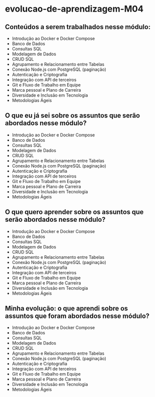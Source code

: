 # evolucao-de-aprendizagem-M04
## Conteúdos a serem trabalhados nesse módulo:

- Introdução ao Docker e Docker Compose
- Banco de Dados
- Consultas SQL
- Modelagem de Dados
- CRUD SQL
- Agrupamento e Relacionamento entre Tabelas
- Conexão Node.js com PostgreSQL (paginação)
- Autenticação e Criptografia
- Integração com API de terceiros
- Git e Fluxo de Trabalho em Equipe
- Marca pessoal e Plano de Carreira
- Diversidade e Inclusão em Tecnologia
- Metodologias Ágeis

## O que eu já sei sobre os assuntos que serão abordados nesse módulo?

- Introdução ao Docker e Docker Compose
- Banco de Dados
- Consultas SQL
- Modelagem de Dados
- CRUD SQL
- Agrupamento e Relacionamento entre Tabelas
- Conexão Node.js com PostgreSQL (paginação)
- Autenticação e Criptografia
- Integração com API de terceiros
- Git e Fluxo de Trabalho em Equipe
- Marca pessoal e Plano de Carreira
- Diversidade e Inclusão em Tecnologia
- Metodologias Ágeis

## O que quero aprender sobre os assuntos que serão abordados nesse módulo?

- Introdução ao Docker e Docker Compose
- Banco de Dados
- Consultas SQL
- Modelagem de Dados
- CRUD SQL
- Agrupamento e Relacionamento entre Tabelas
- Conexão Node.js com PostgreSQL (paginação)
- Autenticação e Criptografia
- Integração com API de terceiros
- Git e Fluxo de Trabalho em Equipe
- Marca pessoal e Plano de Carreira
- Diversidade e Inclusão em Tecnologia
- Metodologias Ágeis

## Minha evolução: o que aprendi sobre os assuntos que foram abordados nesse módulo?

- Introdução ao Docker e Docker Compose
- Banco de Dados
- Consultas SQL
- Modelagem de Dados
- CRUD SQL
- Agrupamento e Relacionamento entre Tabelas
- Conexão Node.js com PostgreSQL (paginação)
- Autenticação e Criptografia
- Integração com API de terceiros
- Git e Fluxo de Trabalho em Equipe
- Marca pessoal e Plano de Carreira
- Diversidade e Inclusão em Tecnologia
- Metodologias Ágeis
